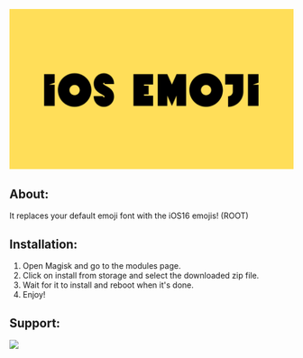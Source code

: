 <p align="center">  <img src="https://github.com/popeye0013/iOS-Emoji/raw/main/Resources/iOS.png">
</p>

## About:
It replaces your default emoji font with the iOS16 emojis! (ROOT)

## Installation: 
1. Open Magisk and go to the modules page.
2. Click on install from storage and select the downloaded zip file.
3. Wait for it to install and reboot when it's done.
4. Enjoy!

## Support:

<p align="vertical"><a href="https://paypal.me/popeye0013"><img src="https://github.com/aha999/DonateButtons/blob/1371730702589476cbd31790685ded66857a1f08/Paypal.png" width="175"></a></p>
